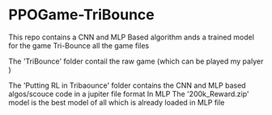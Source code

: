 # PPOGame-TriBounce
This repo contains a CNN and MLP Based algorithm ands a trained model for the game Tri-Bounce all the game files 

The 'TriBounce' folder contail the raw game (which can be played my palyer )

The 'Putting RL in Tribaounce' folder contains the CNN and MLP based algos/scouce code in a jupiter file format
In MLP The '200k_Reward.zip' model is the best model of all which is already loaded in MLP file
